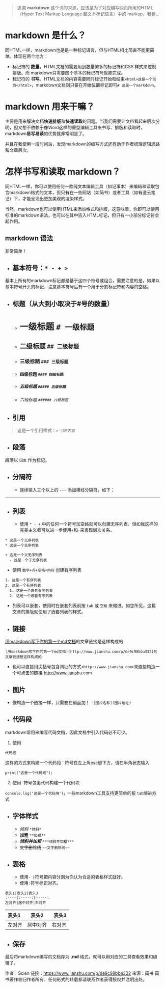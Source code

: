 > 追溯 **markdown** 这个词的来源，应该是为了对应编写网页所用的HTML（Hyper Text Markup Language 超文本标记语言）中的 markup，我猜...

# markdown 是什么？
同HTML一样，markdown也是是一种标记语言，但与HTML相比简直不能更简单。体现在两个地方：

* 标记符的 **数量**，HTML文档的需要用到数量繁多的标记符和CSS 样式来控制排版。而 markdown只需要四个基本的标记符号就能完成。
* 标记符的 **书写**。HTML文档的内容需要同时标记开始和结束```<html>这是一个网页</html>```，markdown文档则只要在开始位置标记即可```# 这是一个markdown```。



# markdown 用来干嘛？
主要是用来解决文档**快速排版**和**快速读取**的问题。当我们需要让文档看起来层次分明，但又想不依赖于像Word这样的重型编辑工具来书写、排版和读取时，markdown**易写易读**的优势就非常明显了。

并且在我使用一段时间后，发现markdown的编写方式还有助于作者梳理逻辑思路和文章层次。

# 怎样书写和读取 markdown？
同HTML一样，你可以使用任何一款纯文本编辑工具（如记事本）来编辑和读取包含markdown格式的文本，但只有在一些网站（如简书）或者工具（如有道云笔记）下，才能呈现出更加美观的渲染样式。

当然，markdown也可以使用HTML来添加格式和排版，这意味着，你即可以使用标准的markdown语法，也可以在其中嵌入HTML标记，但只有一小部分标记符会起作用。

## markdown 语法

非常简单！

* ## 基本符号：```* - + >```
基本上所有的markdown标记都是基于这四个符号或组合，需要注意的是，如果以基本符号开头的标记，注意基本符号后有一个用于分割标记符和内容的空格。

* ## 标题（从大到小取决于#号的数量）
  * # 一级标题 ```# 一级标题```
  * ## 二级标题 ```## 二级标题```
  * ### 三级标题 ```### 三级标题```
  * #### 四级标题 ```#### 四级标题```
  * ##### 五级标题 ```##### 五级标题```
  * ###### 六级标题 ```###### 六级标题```

* ## 引用
> 这是一个引用样式：`> 引用内容`

* ## 段落
段落以 ```回车``` 作为标记。
* ## 分隔符
  * 连续输入三个以上的 `---` 添加横线分隔符，如下：
--------
* ## 列表
  * 使用 ```* - +``` 中的任何一个符号加空格就可以创建无序列表，但如我这样的完美主义者可以进一步使用```+```和```-```来表现层次关系。
```
* 这是一个无序列表
* 这是一个无序列表
```

```
+ 这是一个父无序列表
  - 这是一个子无序列表
```

  * 使用 ```数字+点+空格+内容``` 创建有序列表
```
1. 这是一个有序列表
2. 这是一个有序列表
  1. 这是一个嵌套有序列表
  2. 这是一个嵌套有序列表
```
  
  * 列表可以嵌套，使用时在嵌套列表前按 `tab` 或 `空格` 来缩进。如您所见，这篇文章的排版就使用了嵌套列表的样式。

* ## 链接
[用markdown写下你的第一个md文档](http://www.jianshu.com/p/de9c98bba332)的文章链接是这样构成的
```
[用markdown写下你的第一个md文档](http://www.jianshu.com/p/de9c98bba332)的文章链接是这样构成的
```
* 也可以直接用尖括号包含网址的方式```<http://www.jianshu.com>```来直接构造一个可点击的链接 <http://www.jiansh>u.com

* ## 图片
* 像构造一个链接一样，只需要在前面加！
```![图片名称](图片地址)```

* ## 代码段
markdown常用来编写代码文档，因此文档中引入代码必不可少。

1. 使用

```
代码段
```
这样的方式来构建一个代码段
` 符号在左上角esc键下方，请在半角状态输入

```
print("这是一个代码段");
```

2. 使用 `符号包裹代码构建一个代码块

`console.log('这是一个代码块');`
一些markdown工具支持更简单的按 `tab`缩进方式

* ## 字体样式
  * *倾斜* ```*倾斜*```
  * **加粗** ```**加粗**```
  * ***倾斜并加粗*** ```***倾斜并加粗***```
  * ~~文字删除线~~ ```~~文字删除线~~```

* ## 表格
  * 使用```- |```符号把内容分割为你认为合适的表格样式就好。
  * 使用```:```符号标识对齐。

```
表头1|表头2|表头3
:----|:-----:|-----:
左对齐|居中对齐|右对齐
```
表头1|表头2|表头3
:----|:-----:|-----:
左对齐|居中对齐|右对齐


* ## 保存
最后将markdown编写的文档存为 **.md** 格式，就可以用对应的工具查看效果和编辑了。





作者：Scien
链接：https://www.jianshu.com/p/de9c98bba332
來源：简书
简书著作权归作者所有，任何形式的转载都请联系作者获得授权并注明出处。
